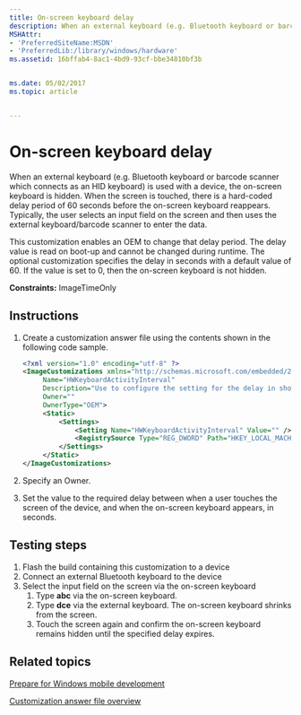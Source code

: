 ```yaml
---
title: On-screen keyboard delay
description: When an external keyboard (e.g. Bluetooth keyboard or barcode scanner which connects as HID keyboard) is used with a device, the on-screen keyboard is hidden. When the screen is touched, there is a hard-coded delay of 60 seconds before the on-screen keyboard reappears. This setting enables you to change that delay.
MSHAttr:
- 'PreferredSiteName:MSDN'
- 'PreferredLib:/library/windows/hardware'
ms.assetid: 16bffab4-8ac1-4bd9-93cf-bbe34810bf3b


ms.date: 05/02/2017
ms.topic: article


---
```

# On-screen keyboard delay

When an external keyboard (e.g. Bluetooth keyboard or barcode scanner which connects as an HID keyboard) is used with a device, the on-screen keyboard is hidden. When the screen is touched, there is a hard-coded delay period of 60 seconds before the on-screen keyboard reappears. Typically, the user selects an input field on the screen and then uses the external keyboard/barcode scanner to enter the data.

This customization enables an OEM to change that delay period. The delay value is read on boot-up and cannot be changed during runtime. The optional customization specifies the delay in seconds with a default value of 60. If the value is set to 0, then the on-screen keyboard is not hidden.

**Constraints:** ImageTimeOnly

## Instructions

1. Create a customization answer file using the contents shown in the following code sample.

   ```XML
   <?xml version="1.0" encoding="utf-8" ?>
   <ImageCustomizations xmlns="http://schemas.microsoft.com/embedded/2004/10/ImageUpdate"
        Name="HWKeyboardActivityInterval"
        Description="Use to configure the setting for the delay in showing the on-screen keyboard when an external keyboard is connected"
        Owner=""
        OwnerType="OEM">
        <Static>
            <Settings>
                <Setting Name="HWKeyboardActivityInterval" Value="" />
                <RegistrySource Type="REG_DWORD" Path="HKEY_LOCAL_MACHINE\Software\Microsoft\Input\HWKeyboardActivityInterval" />
            </Settings>
        </Static>
   </ImageCustomizations>
   ```

1. Specify an Owner.
1. Set the value to the required delay between when a user touches the screen of the device, and when the on-screen keyboard appears, in seconds.

## Testing steps

1. Flash the build containing this customization to a device
1. Connect an external Bluetooth keyboard to the device
1. Select the input field on the screen via the on-screen keyboard
   1. Type **abc** via the on-screen keyboard.
   1. Type **dce** via the external keyboard. The on-screen keyboard shrinks from the screen.
   1. Touch the screen again and confirm the on-screen keyboard remains hidden until the specified delay expires.

## Related topics

[Prepare for Windows mobile development](https://docs.microsoft.com/en-us/windows-hardware/manufacture/mobile/preparing-for-windows-mobile-development)

[Customization answer file overview](https://docs.microsoft.com/en-us/windows-hardware/customize/mobile/mcsf/customization-answer-file)
